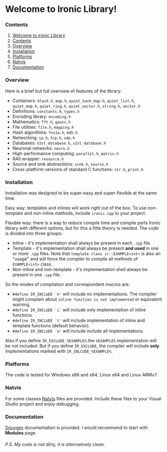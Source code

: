 # Welcome to Ironic Library!

### Contents
1. [Welcome to ironic Library](#welcome-to-ironic-library)
2. [Contents](#contents)
3. [Overview](#overview)
4. [Installation](#installation)
5. [Platforms](#platforms)
6. [Natvis](#natvis)
7. [Documentation](#documentation)

### Overview
Here is a brief but full overview of features of the library:
 - Containers: `block.h`, `map.h`, `quiet_hash_map.h`, `quiet_list.h`, `quiet_map.h`, `quiet_ring.h`, `quiet_vector.h`, `string.h`, `vector.h`
 - Definitions: `constants.h`, `types.h`
 - Encoding library: `encoding.h`
 - Mathematics: `fft.h`, `gauss.h`
 - File utilities: `file.h`, `mapping.h`
 - Hash algorithms: `fnv1a.h`, `md5.h`
 - Networking: `ip.h`, `tcp.h`, `udp.h`
 - Databases: `n2st_database.h`, `s2st_database.h`
 - Neuronal networks: `neuro.h`
 - High-performance computing: `parallel.h`, `matrix.h`
 - RAII wrapper: `resource.h`
 - Source and sink abstractions: `sink.h`, `source.h`
 - Cross-platform versions of standard C functions: `str.h`, `print.h`
 
### Installation
Installation was designed to be super-easy and super-flexible at the same time.

Easy way: templates and inlines will work right out of the box. To use non-template and non-inline methods, include `ironic.cpp` to your project.

Flexible way: there is a way to reduce compile time and compile parts Ironic library with different options, but for this a little theory is needed. The code is divided into three groups:
 - Inline \- it's implementation shall always be present in each `.cpp` file.
 - Template \- it's implementation shall always be present **and used** in one or more `.cpp` files. Note that `template class ir::EXAMPLE<int>` is also an "usage" and will force the compiler to compile all methods of `EXAMPLE<int>` class.
 - Non-inline and non-template \- it's implementation shell always be present in one `.cpp` file.

So the modes of compilation and correspondent macros are:
 - `#define IR_INCLUDE 'n'` will include no implementations. The compiler might complain about `inline function is not implemented` or equivalent warning.
 - `#define IR_INCLUDE 'i'` will include only implementation of inline functions.
 - `#define IR_INCLUDE 't'` will include implementation of inline and template functions (default behavior).
 - `#define IR_INCLUDE 'a'` will include include all implementations.

Also if you define `IR_EXCLUDE_%EXAMPLE%` the `%EXAMPLE%` implementation will be not included. But if you define `IR_EXCLUDE`, the compiler will include **only** implementations marked with `IR_INLCUDE_%EXAMPLE%`.

### Platforms
The code is tested for Windows x86 and x64, Linux x64 and Linux ARMv7.

### Natvis
For some classes [Natvis](https://docs.microsoft.com/en-us/visualstudio/debugger/create-custom-views-of-native-objects) files are provided. Include these files to your Visual Studio project and enjoy debugging.

### Documentation
[Doxygen](https://www.doxygen.nl/manual/starting.html) documentation is provided. I would recommend to start with **Modules** page.

###### P.S. My code is not dirty, it is alternatively clean.